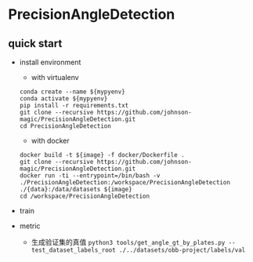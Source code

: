 # PrecisionAngleDetection
## quick start
* install environment
    * with virtualenv
    ```
    conda create --name ${mypyenv}
    conda activate ${mypyenv}
    pip install -r requirements.txt
    git clone --recursive https://github.com/johnson-magic/PrecisionAngleDetection.git
    cd PrecisionAngleDetection
    ```


    * with docker
    ```
    docker build -t ${image} -f docker/Dockerfile .
    git clone --recursive https://github.com/johnson-magic/PrecisionAngleDetection.git
    docker run -ti --entrypoint=/bin/bash -v ./PrecisionAngleDetection:/workspace/PrecisionAngleDetection  ./{data}:/data/datasets ${image}
    cd /workspace/PrecisionAngleDetection
    ```

* train

* metric
    * 生成验证集的真值
    ```python3 tools/get_angle_gt_by_plates.py --test_dataset_labels_root ./../datasets/obb-project/labels/val```